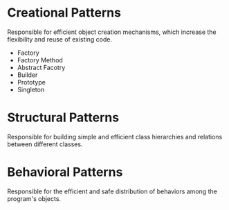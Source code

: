 # Creational Patterns
Responsible for efficient object creation mechanisms, which increase the flexibility and reuse of existing code.
* Factory
* Factory Method
* Abstract Facotry
* Builder
* Prototype
* Singleton

# Structural Patterns
Responsible for building simple and efficient class hierarchies and relations between different classes.

# Behavioral Patterns
Responsible for the efficient and safe distribution of behaviors among the program's objects.
